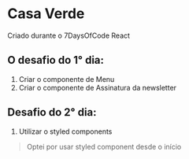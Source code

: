 # Casa Verde

Criado durante o 7DaysOfCode React

## O desafio do 1° dia:
1. Criar o componente de Menu
2. Criar o componente de Assinatura da newsletter
## Desafio do 2° dia:
1. Utilizar o styled components
  
> Optei por usar styled component desde o início
